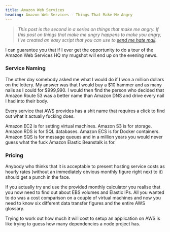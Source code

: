 ```yaml
---
title: Amazon Web Services
heading: Amazon Web Services - Things That Make Me Angry
---
```


> _This post is the second in a series on things that make me angry. If this post on things that make me angry happens to make you angry, I've created an easy script that you can use to [send me hate mail](https://github.com/VeryAngryProgrammer/hate-mail-script)._

I can guarantee you that if I ever get the opportunity to do a tour of the Amazon Web Services HQ my mugshot will end up on the evening news.

### Service Naming

The other day somebody asked me what I would do if I won a million dollars on the lottery. My answer was that I would buy a $10 hammer and as many nails as I could for $999,990. I would then find the person who decided that Amazon Route 53 was a better name than Amazon DNS and drive every nail I had into their body.

Every service that AWS provides has a shit name that requires a click to find out what it actually fucking does.

Amazon EC2 is for setting virtual machines. Amazon S3 is for storage. Amazon RDS is for SQL databases. Amazon ECS is for Docker containers. Amazon SQS is for message queues and in a million years you would never guess what the fuck Amazon Elastic Beanstalk is for.

### Pricing

Anybody who thinks that it is acceptable to present hosting service costs as hourly rates (without an immediately obvious monthly figure right next to it) should get a punch in the face.

If you actually try and use the provided monthly calculator you realise that you now need to find out about EBS volumes and Elastic IPs. All you wanted to do was a cost comparison on a couple of virtual machines and now you need to know six different data transfer figures and the entire AWS glossary.

Trying to work out how much it will cost to setup an application on AWS is like trying to guess how many dependencies a node project has.
